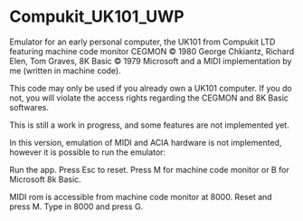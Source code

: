 # Compukit_UK101_UWP
Emulator for an early personal computer, the UK101 from Compukit LTD featuring 
machine code monitor CEGMON © 1980 George Chkiantz, Richard Elen, Tom Graves, 
8K Basic © 1979 Microsoft and a MIDI implementation by me (written in machine code). 

This code may only be used if you already own a UK101 computer. If you do not, 
you will violate the access rights regarding the CEGMON and 8K Basic softwares.

This is still a work in progress, and some features are not implemented yet.

In this version, emulation of MIDI and ACIA hardware is not implemented, however
it is possible to run the emulator:

Run the app.
Press Esc to reset.
Press M for machine code monitor or B for Microsoft 8k Basic.

MIDI rom is accessible from machine code monitor at 8000.
Reset and press M.
Type in 8000 and press G.

